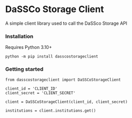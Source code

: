 # DaSSCo Storage Client

A simple client library used to call the DaSSco Storage API


### Installation

Requires Python 3.10+

```
python -m pip install dasscostorageclient 
```


### Getting started

```
from dasscostorageclient import DaSSCoStorageClient

client_id = 'CLIENT_ID'
client_secret = 'CLIENT_SECRET'

client = DaSSCoStorageClient(client_id, client_secret)

institutions = client.institutions.get()

```
